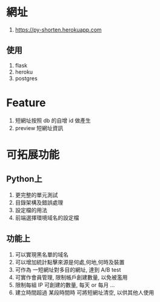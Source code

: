 # 網址
1. https://py-shorten.herokuapp.com

## 使用
1. flask 
2. heroku
3. postgres 

# Feature
1. 短網址按照 db 的自增 id 做產生
2. preview 短網址資訊

# 可拓展功能
## Python上
1. 更完整的單元測試
2. 目錄架構及錯誤處理
3. 設定檔的用法
4. 前端選擇環境域名的設定檔
## 功能上
1. 可以實現黑名單的域名
2. 可以增加統計點擊來源是何處,何地,何時及裝置
3. 可作為 一短網址對多目的網址, 達到 A/B test
4. 可實作會員管理, 限制帳戶創建數量, 以免被濫用
5. 限制每組 IP 可創建的數量, 每天 or 每月 ...
6. 建立時間超過 某段時間時 可將短網址清空, 以供其他人使用